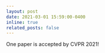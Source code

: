 ```yaml
---
layout: post
date: 2021-03-01 15:59:00-0400
inline: true
related_posts: false
---
```


One paper is accepted by CVPR 2021!